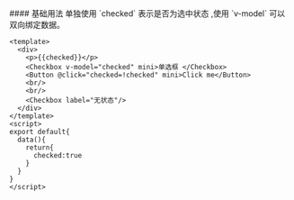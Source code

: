 <cn>
#### 基础用法
单独使用 `checked` 表示是否为选中状态 ,使用 `v-model` 可以双向绑定数据。
</cn>

```tpl
<template>
  <div>
    <p>{{checked}}</p>
    <Checkbox v-model="checked" mini>单选框 </Checkbox>
    <Button @click="checked=!checked" mini>Click me</Button>
    <br/>
    <br/>
    <Checkbox label="无状态"/>
  </div>
</template>
<script>
export default{
  data(){
    return{
      checked:true
    }
  }
}
</script>
```